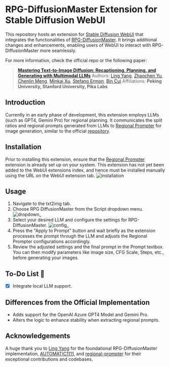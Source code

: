 # RPG-DiffusionMaster Extension for Stable Diffusion WebUI
  
This repository hosts an extension for [Stable Diffusion WebUI](https://github.com/AUTOMATIC1111/stable-diffusion-webui) that integrates the functionalities of [RPG-DiffusionMaster](https://github.com/YangLing0818/RPG-DiffusionMaster). It brings additional changes and enhancements, enabling users of WebUI to interact with RPG-DiffusionMaster more seamlessly.
  
For more information, check the official repo or the following paper:  
> [**Mastering Text-to-Image Diffusion: Recaptioning, Planning, and Generating with Multimodal LLMs**](https://arxiv.org/abs/2401.11708)
> Authors: [Ling Yang](https://yangling0818.github.io/), [Zhaochen Yu](https://github.com/BitCodingWalkin), [Chenlin Meng](https://cs.stanford.edu/~chenlin/), [Minkai Xu](https://minkaixu.com/), [Stefano Ermon](https://cs.stanford.edu/~ermon/), [Bin Cui](https://cuibinpku.github.io/) 
> Affiliations: **Peking University, Stanford University, Pika Labs** 
  
## Introduction 
  
Currently in an early phase of development, this extension employs LLMs (such as GPT4, Gemini Pro) for regional planning. It communicates the split ratios and regional prompts generated from LLMs to [Regional Prompter](https://github.com/hako-mikan/sd-webui-regional-prompter) for image generation, similar to the official [repository](https://github.com/YangLing0818/RPG-DiffusionMaster). 
  
## Installation 
  
Prior to installing this extension, ensure that the [Regional Prompter](https://github.com/hako-mikan/sd-webui-regional-prompter) extension is already set up on your system. This extension has not yet been added to the WebUI extensions index, and hence must be installed manually using the URL on the WebUI extension tab. 
![installation](./__images__/installation.png)
  
## Usage 
  
1. Navigate to the txt2img tab. 
2. Choose RPG DiffusionMaster from the Script dropdown menu. 
![dropdown](./__images__/dropdown.png)_
3. Select your desired LLM and configure the settings for RPG-DiffusionMaster. 
![config](./__images__/config_exampe.png)_
4. Press the "Apply to Prompt" button and wait briefly as the extension processes the prompt through the LLM and adjusts the Regional Prompter configurations accordingly. 
5. Review the adjusted settings and the final prompt in the Prompt textbox. You can then modify parameters like image size, CFG Scale, Steps, etc., before generating your images. 
  
## To-Do List 💪 
  
- [x] Integrate local LLM support. 
  
## Differences from the Official Implementation 
  
- Adds support for the OpenAI Azure GPT4 Model and Gemini Pro.  
- Alters the logic to enhance stability when extracting regional prompts. 
  
## Acknowledgements 
  
A huge thank you to [Ling Yang](https://github.com/YangLing0818/RPG-DiffusionMaster) for the foundational RPG-DiffusionMaster implementation, [AUTOMATIC1111](https://github.com/AUTOMATIC1111/stable-diffusion-webui), and [regional-prompter](https://github.com/hako-mikan/sd-webui-regional-prompter) for their exceptional contributions and codebases. 
